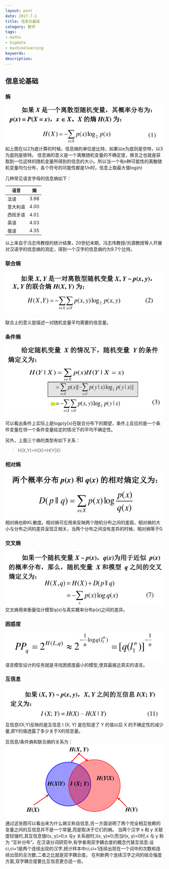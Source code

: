 ```yaml
---
layout: post
date: 2017-7-1
title: 信息论基础
category: 数学
tags: 
- maths
- bigdata
- machinelearning
keywords: 
description: 
---
```


## 信息论基础

### 熵
![](/img/entropy.png)
如上图在以2为底计算的时候，信息熵的单位是比特，如果以e为底则是奈特，以3为底则是铁特。
信息熵的意义是一个离散随机变量的不确定度，换言之也就是获取到一位这样的随机变量所得到的信息的大小。所以当一个有n种可能性的离散随机变量均匀分布，各个符号的可能性都是1/n时，信息上取最大值log(n)

几种常见语言字母的信息熵如下：

|语言|熵|
|----|----|
|法语|3.98|
|意大利语|4.00|
|西班牙语|4.01|
|英语|4.03|
|俄语|4.35|
以上来自于冯志伟教授的统计结果，20世纪末期，冯志伟教授/刘源教授等人开展对汉语字的信息熵的测定，得到一个汉字的信息熵约为9.7个比特。

### 联合熵
![](/img/joinentropy.png)

联合上的意义是描述一对随机变量平均需要的信息量。

### 条件熵
![](/img/conditionentropy.png)

可以看出条件上实际上是logp(y|x)在联合分布下的期望，条件上反应的是一个条件变量在领一个条件变量给定的情况下的平均不确定性。

<!-- more -->
另外，上面三个熵的类型有如下关系：
> H(X,Y)=H(X)+H(Y|X)

### 相对熵
![](/img/relativeentropy.png)
相对熵也称KL散度。相对熵可应用来反映两个随机分布之间的差距，相对熵的大小与分布之间的差异呈现正相关，当两个分布之间没有差异的时候，相对熵等于0.

### 交叉熵
![](/img/crossentropy.png)
交叉熵用来衡量估计模型q(x)与真实概率分布p(x)之间的差异。

### 困惑度
![](/img/perplexity.png)
语言模型设计的任务就是寻找困惑度最小的模型,使其最接近真实的语言。

### 互信息
![](/img/mutualinfo.png)
互信息I(X;Y)反映的是互信息 I (X; Y) 是在知道了 Y 的值以后 X 的不确定性的减少量,即Y的值透露了多少关于X的信息量。

互信息/条件熵和联合熵的关系为：
![](/img/1.png)
通过这张图可以看出来为什么熵又称自信息,另一方面说明了两个完全相互依赖的变量之间的互信息并不是一个常量,而是取决于它们的熵。
当两个汉字 x 和 y 关联度较强时,其互信息值I(x, y)>0;x 与y 关系弱时,I(x, y)≈0;而当I(x, y)&lt;0时,x 与 y 称为 “互补分布”。在汉语分词研究中,有学者用双字耦合度的概念代替互信息:设 ci,ci+1是两个连续出现的汉字,统计样本中ci,ci+1连续出现在一个词中的次数和连续出现的总次数,二者之比就是双字耦合度。
在判断两个连续汉字之间的结合强度方面,双字耦合度要比互信息更合适一些。
